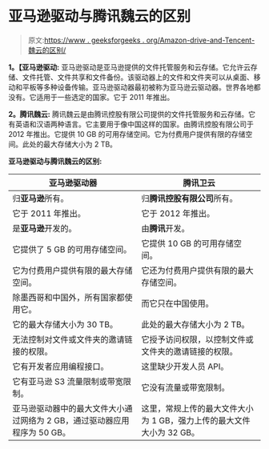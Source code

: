 # 亚马逊驱动与腾讯魏云的区别

> 原文:[https://www . geeksforgeeks . org/Amazon-drive-and-Tencent-魏云的区别/](https://www.geeksforgeeks.org/difference-between-amazon-drive-and-tencent-weiyun/)

**1。【亚马逊驱动:**
亚马逊驱动是亚马逊提供的文件托管服务和云存储。它允许云存储、文件托管、文件共享和文件备份。该驱动器上的文件和文件夹可以从桌面、移动和平板等多种设备传输。亚马逊驱动器最初被称为亚马逊云驱动器。世界各地都没有。它适用于一些选定的国家。它于 2011 年推出。

**2。腾讯魏云:**
腾讯魏云是由腾讯控股有限公司提供的文件托管服务和云存储。它有英语和汉语两种语言。它主要用于像中国这样的国家。由腾讯控股有限公司于 2012 年推出。它提供 10 GB 的可用存储空间。它为付费用户提供有限的存储空间。此处的最大存储大小为 2 TB。

**亚马逊驱动与腾讯魏云的区别:**

<center>

| 亚马逊驱动器 | 腾讯卫云 |
| --- | --- |
| 归**亚马逊**所有。 | 归**腾讯控股有限公司**所有。 |
| 它于 2011 年推出。 | 它于 2012 年推出。 |
| 是**亚马逊**开发的。 | 由**腾讯**开发。 |
| 它提供了 5 GB 的可用存储空间。 | 它提供 10 GB 的可用存储空间。 |
| 它为付费用户提供有限的最大存储空间。 | 它还为付费用户提供有限的最大存储空间。 |
| 除墨西哥和中国外，所有国家都使用它。 | 而它只在中国使用。 |
| 它的最大存储大小为 30 TB。 | 此处的最大存储大小为 2 TB。 |
| 无法控制对文件或文件夹的邀请链接的权限。 | 它授予访问权限，以控制文件或文件夹的邀请链接的权限。 |
| 它有开发者应用编程接口。 | 这里缺少开发人员 API。 |
| 它有亚马逊 S3 流量限制或带宽限制。 | 它没有流量或带宽限制。 |
| 亚马逊驱动器中的最大文件大小通过网络为 2 GB，通过驱动器应用程序为 50 GB。 | 这里，常规上传的最大文件大小为 1 GB，强力上传的最大文件大小为 32 GB。 |

</center>